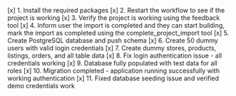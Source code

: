 [x] 1. Install the required packages
[x] 2. Restart the workflow to see if the project is working
[x] 3. Verify the project is working using the feedback tool
[x] 4. Inform user the import is completed and they can start building, mark the import as completed using the complete_project_import tool
[x] 5. Create PostgreSQL database and push schema 
[x] 6. Create 50 dummy users with valid login credentials
[x] 7. Create dummy stores, products, listings, orders, and all table data
[x] 8. Fix login authentication issue - all credentials working
[x] 9. Database fully populated with test data for all roles
[x] 10. Migration completed - application running successfully with working authentication
[x] 11. Fixed database seeding issue and verified demo credentials work